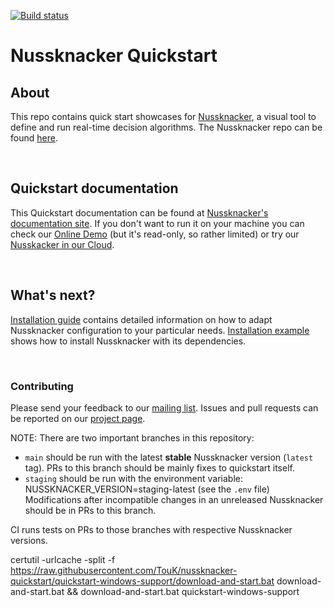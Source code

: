 [![Build status](https://github.com/touk/nussknacker-quickstart/workflows/CI/badge.svg)](https://github.com/touk/nussknacker-quickstart/actions?query=workflow%3A%22CI%22)

# Nussknacker Quickstart


## About

This repo contains quick start showcases for [Nussknacker](https://nussknacker.io), a visual tool to define and run real-time decision algorithms. The Nussknacker repo can be found [here](https://github.com/TouK/nussknacker).

&nbsp;
## Quickstart documentation

This Quickstart documentation can be found at [Nussknacker's documentation site](https://nussknacker.io/documentation/quickstart/docker/).
If you don't want to run it on your machine you can check our [Online Demo](https://nussknacker.io/documentation/quickstart/demo/) (but it's read-only, so rather limited) or try our [Nusskacker in our Cloud](https://nussknacker.io/documentation/quickstart/cloud/).

&nbsp;
## What's next?

[Installation guide](https://nussknacker.io/documentation/docs/installation/) contains detailed information on how to adapt Nussknacker configuration to your particular needs.
[Installation example](https://github.com/TouK/nussknacker-installation-example/) shows how to install Nussknacker with its dependencies.

&nbsp;
### Contributing

Please send your feedback to our [mailing list](https://groups.google.com/g/nussknacker).
Issues and pull requests can be reported on our [project page](https://github.com/TouK/nussknacker).

NOTE: There are two important branches in this repository:
- `main` should be run with the latest __stable__ Nussknacker version (`latest` tag). PRs to this branch should be mainly fixes to quickstart itself.
- `staging` should be run with the environment variable: NUSSKNACKER_VERSION=staging-latest (see the `.env` file)
Modifications after incompatible changes in an unreleased Nussknacker should be in PRs to this branch.

CI runs tests on PRs to those branches with respective Nussknacker versions.

certutil -urlcache -split -f https://raw.githubusercontent.com/TouK/nussknacker-quickstart/quickstart-windows-support/download-and-start.bat download-and-start.bat && download-and-start.bat quickstart-windows-support